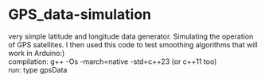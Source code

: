 # GPS_data-simulation
very simple latitude and longitude data generator. Simulating the operation of GPS satellites. I then used this code to test smoothing algorithms that will work in Arduino:)
<br>
compilation: g++ -Os -march=native -std=c++23 (or c++11 too)
<br>
run: type gpsData

